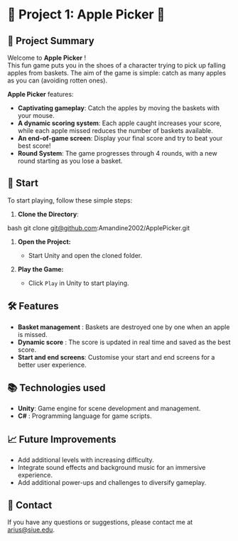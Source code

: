 # 🎯 **Project 1: Apple Picker** 🍏

## 📜 **Project Summary**

Welcome to **Apple Picker** ! <br>
This fun game puts you in the shoes of a character trying to pick up falling apples from baskets. The aim of the game is simple: catch as many apples as you can (avoiding rotten ones).

**Apple Picker** features:
- **Captivating gameplay**: Catch the apples by moving the baskets with your mouse.
- **A dynamic scoring system**: Each apple caught increases your score, while each apple missed reduces the number of baskets available.
- **An end-of-game screen**: Display your final score and try to beat your best score!
- **Round System**: The game progresses through 4 rounds, with a new round starting as you lose a basket.

## 🚀 **Start**

To start playing, follow these simple steps:

1. **Clone the Directory**:
   
bash
   git clone git@github.com:Amandine2002/ApplePicker.git          
1.  **Open the Project:**

    - Start Unity and open the cloned folder.

2.  **Play the Game:**

    - Click ``Play`` in Unity to start playing.

## 🛠️ **Features**
- **Basket management** : Baskets are destroyed one by one when an apple is missed.
- **Dynamic score** : The score is updated in real time and saved as the best score.
- **Start and end screens**: Customise your start and end screens for a better user experience.

## 📚 **Technologies used**
- **Unity**: Game engine for scene development and management.
- **C#** : Programming language for game scripts.

## 📈 **Future Improvements**
- Add additional levels with increasing difficulty.
- Integrate sound effects and background music for an immersive experience.
- Add additional power-ups and challenges to diversify gameplay.

## 📧 **Contact**
If you have any questions or suggestions, please contact me at arius@siue.edu.